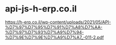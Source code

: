 # api-js-h-erp.co.il

https://h-erp.co.il/wp-content/uploads/2021/05/API-%D7%97%D7%95%D7%91%D7%A8%D7%AA-%D7%97%D7%93%D7%A9%D7%94-%D7%9E%D7%9E%D7%A9%D7%A7_-011-2.pdf
